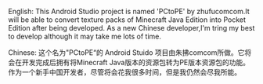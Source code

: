 
English:
This Android Studio project is named 'PCtoPE' by zhufucomcom.It will be able to convert texture packs of Minecraft Java Edition into Pocket Edition after being developed.
As a new Chinese developer,I'm tring my best to develop although it may take me lots of time.

Chinese:
这个名为"PCtoPE“的 Android Stuido 项目由朱拂comcom所做。它将会在开发完成后拥有将Minecraft Java版本的资源包转为PE版本资源包的功能。 
作为一个新手中国开发者，尽管将会花我很多时间，但是我仍然会尽我所能。

